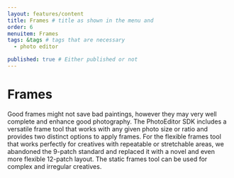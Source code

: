```yaml
---
layout: features/content
title: Frames # title as shown in the menu and 
order: 6
menuitem: Frames
tags: &tags # tags that are necessary
  - photo editor 

published: true # Either published or not 
---
```


# Frames 
Good frames might not save bad paintings, however they may very well complete and enhance good photography. The PhotoEditor SDK includes a versatile frame tool that works with any given photo size or ratio and provides two distinct options to apply frames. For the flexible frames tool that works perfectly for creatives with repeatable or stretchable areas, we abandoned the 9-patch standard and replaced it with a novel and even more flexible 12-patch layout. The static frames tool can be used for complex and irregular creatives.